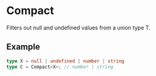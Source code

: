 # Compact<T>

Filters out null and undefined values from a union type T.

## Example
```ts
type X = null | undefined | number | string
type C = Compact<X>; // number | string
```

